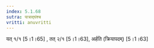 ```yaml
---
index: 5.1.68
sutra: पात्राद्घंश्च
vritti: anuvritti
---
```


यत् १/१ [5।1।65] , तत् २/१  [5।1।63], अर्हति  (क्रियापदम्) [5।1।63]